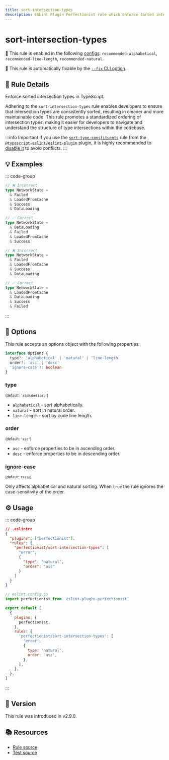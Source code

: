 ```yaml
---
title: sort-intersection-types
description: ESLint Plugin Perfectionist rule which enforce sorted intersection types in TypeScript
---
```


# sort-intersection-types

💼 This rule is enabled in the following [configs](/configs/): `recommended-alphabetical`, `recommended-line-length`, `recommended-natural`.

🔧 This rule is automatically fixable by the [`--fix` CLI option](https://eslint.org/docs/latest/user-guide/command-line-interface#--fix).

<!-- end auto-generated rule header -->

## 📖 Rule Details

Enforce sorted intersection types in TypeScript.

Adhering to the `sort-intersection-types` rule enables developers to ensure that intersection types are consistently sorted, resulting in cleaner and more maintainable code. This rule promotes a standardized ordering of intersection types, making it easier for developers to navigate and understand the structure of type intersections within the codebase.

:::info Important
If you use the [`sort-type-constituents`](https://typescript-eslint.io/rules/sort-type-constituents) rule from the [`@typescript-eslint/eslint-plugin`](https://typescript-eslint.io) plugin, it is highly recommended to [disable it](https://eslint.org/docs/latest/use/configure/rules#using-configuration-files-1) to avoid conflicts.
:::

## 💡 Examples

::: code-group

<!-- prettier-ignore -->
```ts [Alphabetical and Natural Sorting]
// ❌ Incorrect
type NetworkState =
  & Failed
  & LoadedFromCache
  & Success
  & DataLoading

// ✅ Correct
type NetworkState =
  & DataLoading
  & Failed
  & LoadedFromCache
  & Success
```

<!-- prettier-ignore -->
```ts [Sorting by Line Length]
// ❌ Incorrect
type NetworkState =
  & Failed
  & LoadedFromCache
  & Success
  & DataLoading

// ✅ Correct
type NetworkState =
  & LoadedFromCache
  & DataLoading
  & Success
  & Failed
```

:::

## 🔧 Options

This rule accepts an options object with the following properties:

```ts
interface Options {
  type?: 'alphabetical' | 'natural' | 'line-length'
  order?: 'asc' | 'desc'
  'ignore-case'?: boolean
}
```

### type

<sub>(default: `'alphabetical'`)</sub>

- `alphabetical` - sort alphabetically.
- `natural` - sort in natural order.
- `line-length` - sort by code line length.

### order

<sub>(default: `'asc'`)</sub>

- `asc` - enforce properties to be in ascending order.
- `desc` - enforce properties to be in descending order.

### ignore-case

<sub>(default: `false`)</sub>

Only affects alphabetical and natural sorting. When `true` the rule ignores the case-sensitivity of the order.

## ⚙️ Usage

::: code-group

```json [Legacy Config]
// .eslintrc
{
  "plugins": ["perfectionist"],
  "rules": {
    "perfectionist/sort-intersection-types": [
      "error",
      {
        "type": "natural",
        "order": "asc"
      }
    ]
  }
}
```

```js [Flat Config]
// eslint.config.js
import perfectionist from 'eslint-plugin-perfectionist'

export default [
  {
    plugins: {
      perfectionist,
    },
    rules: {
      'perfectionist/sort-intersection-types': [
        'error',
        {
          type: 'natural',
          order: 'asc',
        },
      ],
    },
  },
]
```

:::

## 🚀 Version

This rule was introduced in v2.9.0.

## 📚 Resources

- [Rule source](https://github.com/azat-io/eslint-plugin-perfectionist/blob/main/rules/sort-intersection-types.ts)
- [Test source](https://github.com/azat-io/eslint-plugin-perfectionist/blob/main/test/sort-intersection-types.test.ts)
